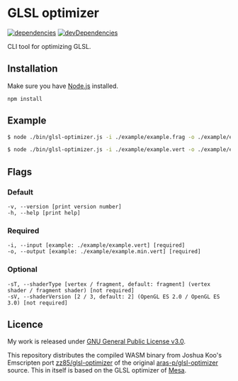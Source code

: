 # GLSL optimizer

[![dependencies](https://david-dm.org/timvanscherpenzeel/glsl-optimizer.svg)](https://david-dm.org/timvanscherpenzeel/glsl-optimizer)
[![devDependencies](https://david-dm.org/timvanscherpenzeel/glsl-optimizer/dev-status.svg)](https://david-dm.org/timvanscherpenzeel/glsl-optimizer#info=devDependencies)

CLI tool for optimizing GLSL.

## Installation

Make sure you have [Node.js](http://nodejs.org/) installed.

	npm install

## Example

```sh
$ node ./bin/glsl-optimizer.js -i ./example/example.frag -o ./example/example.min.frag
```

```sh
$ node ./bin/glsl-optimizer.js -i ./example/example.vert -o ./example/example.min.vert
```

## Flags

### Default
	-v, --version [print version number]
	-h, --help [print help]

### Required
	-i, --input [example: ./example/example.vert] [required]
	-o, --output [example: ./example/example.min.vert] [required]

### Optional
	-sT, --shaderType [vertex / fragment, default: fragment] (vertex shader / fragment shader) [not required]
	-sV, --shaderVersion [2 / 3, default: 2] (OpenGL ES 2.0 / OpenGL ES 3.0) [not required]

## Licence

My work is released under [GNU General Public License v3.0](https://raw.githubusercontent.com/TimvanScherpenzeel/glsl-optimizer/master/LICENSE).

This repository distributes the compiled WASM binary from Joshua Koo's Emscripten port [zz85/glsl-optimizer](https://github.com/zz85/glsl-optimizer) of the original [aras-p/glsl-optimizer](https://github.com/aras-p/glsl-optimizer) source. This in itself is based on the GLSL optimizer of [Mesa](https://cgit.freedesktop.org/mesa/mesa/log/).
